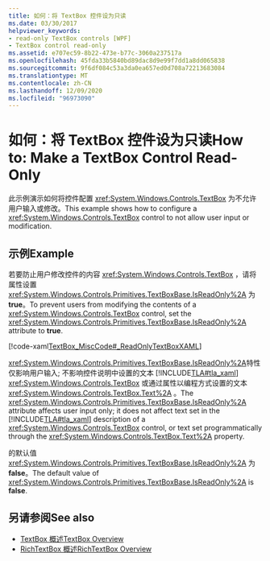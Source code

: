 ```yaml
---
title: 如何：将 TextBox 控件设为只读
ms.date: 03/30/2017
helpviewer_keywords:
- read-only TextBox controls [WPF]
- TextBox control read-only
ms.assetid: e707ec59-8b22-473e-b77c-3060a237517a
ms.openlocfilehash: 45fda33b5840bd89dac8d9e99f7dd1a8dd065838
ms.sourcegitcommit: 9f6df084c53a3da0ea657ed0d708a72213683084
ms.translationtype: MT
ms.contentlocale: zh-CN
ms.lasthandoff: 12/09/2020
ms.locfileid: "96973090"
---
```

# <a name="how-to-make-a-textbox-control-read-only"></a><span data-ttu-id="c8b8d-102">如何：将 TextBox 控件设为只读</span><span class="sxs-lookup"><span data-stu-id="c8b8d-102">How to: Make a TextBox Control Read-Only</span></span>
<span data-ttu-id="c8b8d-103">此示例演示如何将控件配置 <xref:System.Windows.Controls.TextBox> 为不允许用户输入或修改。</span><span class="sxs-lookup"><span data-stu-id="c8b8d-103">This example shows how to configure a <xref:System.Windows.Controls.TextBox> control to not allow user input or modification.</span></span>  
  
## <a name="example"></a><span data-ttu-id="c8b8d-104">示例</span><span class="sxs-lookup"><span data-stu-id="c8b8d-104">Example</span></span>  
 <span data-ttu-id="c8b8d-105">若要防止用户修改控件的内容 <xref:System.Windows.Controls.TextBox> ，请将属性设置 <xref:System.Windows.Controls.Primitives.TextBoxBase.IsReadOnly%2A> 为 **true**。</span><span class="sxs-lookup"><span data-stu-id="c8b8d-105">To prevent users from modifying the contents of a <xref:System.Windows.Controls.TextBox> control, set the <xref:System.Windows.Controls.Primitives.TextBoxBase.IsReadOnly%2A> attribute to **true**.</span></span>  
  
 [!code-xaml[TextBox_MiscCode#_ReadOnlyTextBoxXAML](~/samples/snippets/csharp/VS_Snippets_Wpf/TextBox_MiscCode/CSharp/Window1.xaml#_readonlytextboxxaml)]  
  
 <span data-ttu-id="c8b8d-106"><xref:System.Windows.Controls.Primitives.TextBoxBase.IsReadOnly%2A>特性仅影响用户输入; 不影响控件说明中设置的文本 [!INCLUDE[TLA#tla_xaml](../../../includes/tlasharptla-xaml-md.md)] <xref:System.Windows.Controls.TextBox> 或通过属性以编程方式设置的文本 <xref:System.Windows.Controls.TextBox.Text%2A> 。</span><span class="sxs-lookup"><span data-stu-id="c8b8d-106">The <xref:System.Windows.Controls.Primitives.TextBoxBase.IsReadOnly%2A> attribute affects user input only; it does not affect text set in the [!INCLUDE[TLA#tla_xaml](../../../includes/tlasharptla-xaml-md.md)] description of a <xref:System.Windows.Controls.TextBox> control, or text set programmatically through the <xref:System.Windows.Controls.TextBox.Text%2A> property.</span></span>  
  
 <span data-ttu-id="c8b8d-107">的默认值 <xref:System.Windows.Controls.Primitives.TextBoxBase.IsReadOnly%2A> 为 **false**。</span><span class="sxs-lookup"><span data-stu-id="c8b8d-107">The default value of <xref:System.Windows.Controls.Primitives.TextBoxBase.IsReadOnly%2A> is **false**.</span></span>  
  
## <a name="see-also"></a><span data-ttu-id="c8b8d-108">另请参阅</span><span class="sxs-lookup"><span data-stu-id="c8b8d-108">See also</span></span>

- [<span data-ttu-id="c8b8d-109">TextBox 概述</span><span class="sxs-lookup"><span data-stu-id="c8b8d-109">TextBox Overview</span></span>](textbox-overview.md)
- [<span data-ttu-id="c8b8d-110">RichTextBox 概述</span><span class="sxs-lookup"><span data-stu-id="c8b8d-110">RichTextBox Overview</span></span>](richtextbox-overview.md)
